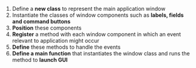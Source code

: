 1. Define a **new class** to represent the main application window
2. Instantiate the classes of window components such as **labels, fields and command buttons**
3. **Position** these components
4. **Register** a method with each window component in which an event relevant to application might occur
5. **Define** these methods to handle the events
6. **Define a main function** that instantiates the window class and runs the method to **launch GUI** 